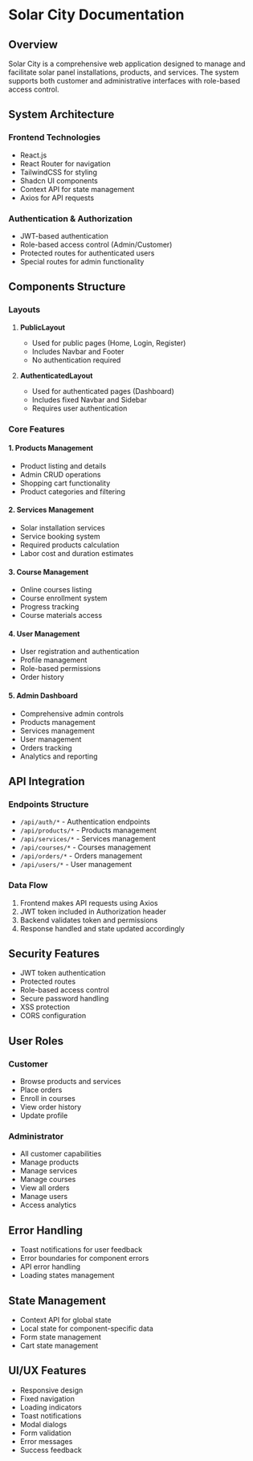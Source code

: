 # Solar City Documentation

## Overview
Solar City is a comprehensive web application designed to manage and facilitate solar panel installations, products, and services. The system supports both customer and administrative interfaces with role-based access control.

## System Architecture

### Frontend Technologies
- React.js
- React Router for navigation
- TailwindCSS for styling
- Shadcn UI components
- Context API for state management
- Axios for API requests

### Authentication & Authorization
- JWT-based authentication
- Role-based access control (Admin/Customer)
- Protected routes for authenticated users
- Special routes for admin functionality

## Components Structure

### Layouts
1. **PublicLayout**
   - Used for public pages (Home, Login, Register)
   - Includes Navbar and Footer
   - No authentication required

2. **AuthenticatedLayout**
   - Used for authenticated pages (Dashboard)
   - Includes fixed Navbar and Sidebar
   - Requires user authentication

### Core Features

#### 1. Products Management
- Product listing and details
- Admin CRUD operations
- Shopping cart functionality
- Product categories and filtering

#### 2. Services Management
- Solar installation services
- Service booking system
- Required products calculation
- Labor cost and duration estimates

#### 3. Course Management
- Online courses listing
- Course enrollment system
- Progress tracking
- Course materials access

#### 4. User Management
- User registration and authentication
- Profile management
- Role-based permissions
- Order history

#### 5. Admin Dashboard
- Comprehensive admin controls
- Products management
- Services management
- User management
- Orders tracking
- Analytics and reporting

## API Integration

### Endpoints Structure
- `/api/auth/*` - Authentication endpoints
- `/api/products/*` - Products management
- `/api/services/*` - Services management
- `/api/courses/*` - Courses management
- `/api/orders/*` - Orders management
- `/api/users/*` - User management

### Data Flow
1. Frontend makes API requests using Axios
2. JWT token included in Authorization header
3. Backend validates token and permissions
4. Response handled and state updated accordingly

## Security Features
- JWT token authentication
- Protected routes
- Role-based access control
- Secure password handling
- XSS protection
- CORS configuration

## User Roles

### Customer
- Browse products and services
- Place orders
- Enroll in courses
- View order history
- Update profile

### Administrator
- All customer capabilities
- Manage products
- Manage services
- Manage courses
- View all orders
- Manage users
- Access analytics

## Error Handling
- Toast notifications for user feedback
- Error boundaries for component errors
- API error handling
- Loading states management

## State Management
- Context API for global state
- Local state for component-specific data
- Form state management
- Cart state management

## UI/UX Features
- Responsive design
- Fixed navigation
- Loading indicators
- Toast notifications
- Modal dialogs
- Form validation
- Error messages
- Success feedback
